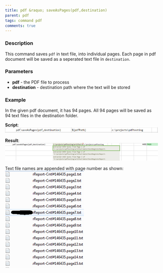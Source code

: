 ```yaml
---
title: pdf &raquo; saveAsPages(pdf,destination)
parent: pdf
tags: command pdf
comments: true
---
```



### Description
This command saves `pdf` in text file, into individual pages.  Each page in pdf document will be saved as 
a seperated text file in `destination`.


### Parameters
- **pdf** \- the PDF file to process
- **destination** \- destination path where the text will be stored


### Example
In the given pdf document, it has 94 pages. All 94 pages will be saved as 94 text files in the destination folder.

**Script**:<br/>
![script](image/saveAsPages_01.png)

**Result**:<br/>
![output](image/saveAsPages_02.png)

Text file names are appended with page number as shown:<br/>
![](image/saveAsPages_03.png)
